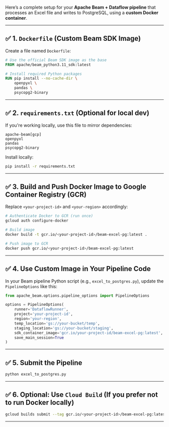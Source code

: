 Here’s a complete setup for your **Apache Beam + Dataflow pipeline** that processes an Excel file and writes to PostgreSQL, using a **custom Docker container**.

---

## ✅ 1. `Dockerfile` (Custom Beam SDK Image)

Create a file named `Dockerfile`:

```dockerfile
# Use the official Beam SDK image as the base
FROM apache/beam_python3.11_sdk:latest

# Install required Python packages
RUN pip install --no-cache-dir \
    openpyxl \
    pandas \
    psycopg2-binary
```

---

## ✅ 2. `requirements.txt` (Optional for local dev)

If you're working locally, use this file to mirror dependencies:

```
apache-beam[gcp]
openpyxl
pandas
psycopg2-binary
```

Install locally:
```bash
pip install -r requirements.txt
```

---

## ✅ 3. Build and Push Docker Image to Google Container Registry (GCR)

Replace `<your-project-id>` and `<your-region>` accordingly:

```bash
# Authenticate Docker to GCR (run once)
gcloud auth configure-docker

# Build image
docker build -t gcr.io/<your-project-id>/beam-excel-pg:latest .

# Push image to GCR
docker push gcr.io/<your-project-id>/beam-excel-pg:latest
```

---

## ✅ 4. Use Custom Image in Your Pipeline Code

In your Beam pipeline Python script (e.g., `excel_to_postgres.py`), update the `PipelineOptions` like this:

```python
from apache_beam.options.pipeline_options import PipelineOptions

options = PipelineOptions(
    runner='DataflowRunner',
    project='your-project-id',
    region='your-region',
    temp_location='gs://your-bucket/temp',
    staging_location='gs://your-bucket/staging',
    sdk_container_image='gcr.io/your-project-id/beam-excel-pg:latest',
    save_main_session=True
)
```

---

## ✅ 5. Submit the Pipeline

```bash
python excel_to_postgres.py
```

---

## ✅ 6. Optional: Use `Cloud Build` (If you prefer not to run Docker locally)

```bash
gcloud builds submit --tag gcr.io/<your-project-id>/beam-excel-pg:latest
```

---

